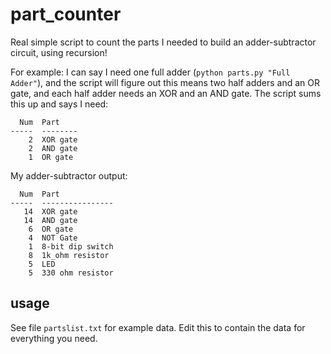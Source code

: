 # part_counter

Real simple script to count the parts I needed to build an adder-subtractor circuit, using recursion!


For example: I can say I need one full adder (`python parts.py "Full Adder"`), and the script will figure out this means two half adders and an OR gate, and each half adder needs an XOR and an AND gate. The script sums this up and says I need:

      Num  Part
    -----  --------
        2  XOR gate
        2  AND gate
        1  OR gate



My adder-subtractor output:

      Num  Part
    -----  ----------------
       14  XOR gate
       14  AND gate
        6  OR gate
        4  NOT Gate
        1  8-bit dip switch
        8  1k_ohm resistor
        5  LED
        5  330 ohm resistor


## usage
See file `partslist.txt` for example data. Edit this to contain the data for everything you need.

